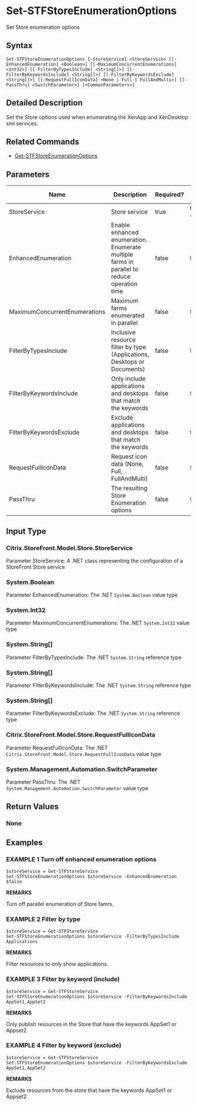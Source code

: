 ﻿# Set-STFStoreEnumerationOptions

Set Store enumeration options

## Syntax

```
Set-STFStoreEnumerationOptions [-StoreService] <StoreService> [[-EnhancedEnumeration] <Boolean>] [[-MaximumConcurrentEnumerations] <Int32>] [[-FilterByTypesInclude] <String[]>] [[-FilterByKeywordsInclude] <String[]>] [[-FilterByKeywordsExclude] <String[]>] [[-RequestFullIconData] <None | Full | FullAndMulti>] [[-PassThru] <SwitchParameter>] [<CommonParameters>]
```

## Detailed Description

Set the Store options used when enumerating the XenApp and XenDesktop xml services.

## Related Commands

* [Get-STFStoreEnumerationOptions](./Get-STFStoreEnumerationOptions)

## Parameters

| Name   | Description | Required? | Pipeline Input | Default Value |
| --- | --- | --- | --- | --- |
|StoreService|Store service|true|true (ByValue)| |
|EnhancedEnumeration|Enable enhanced enumeration. Enumerate multiple farms in parallel to reduce operation time|false|false| |
|MaximumConcurrentEnumerations|Maximum farms enumerated in parallel|false|false| |
|FilterByTypesInclude|Inclusive resource filter by type (Applications, Desktops or Documents)|false|false| |
|FilterByKeywordsInclude|Only include applications and desktops that match the keywords|false|false| |
|FilterByKeywordsExclude|Exclude applications and desktops that match the keywords|false|false| |
|RequestFullIconData|Request icon data (None, Full, FullAndMulti)|false|false| |
|PassThru|The resulting Store Enumeration options|false|false| |

## Input Type

### Citrix.StoreFront.Model.Store.StoreService

Parameter StoreService: A .NET class representing the configuration of a StoreFront Store service

### System.Boolean

Parameter EnhancedEnumeration: The .NET `System.Boolean` value type

### System.Int32

Parameter MaximumConcurrentEnumerations: The .NET `System.Int32` value type

### System.String[]

Parameter FilterByTypesInclude: The .NET `System.String` reference type

### System.String[]

Parameter FilterByKeywordsInclude: The .NET `System.String` reference type

### System.String[]

Parameter FilterByKeywordsExclude: The .NET `System.String` reference type

### Citrix.StoreFront.Model.Store.RequestFullIconData

Parameter RequestFullIconData: The .NET `Citrix.StoreFront.Model.Store.RequestFullIconData` value type

### System.Management.Automation.SwitchParameter

Parameter PassThru: The .NET `System.Management.Automation.SwitchParameter` value type

## Return Values

### None

## Examples

### EXAMPLE 1 Turn off enhanced enumeration options

```
$storeService = Get-STFStoreService
Set-STFStoreEnumerationOptions $storeService -EnhancedEnumeration $false
```

**REMARKS**

Turn off parallel enumeration of Store famrs.

### EXAMPLE 2 Filter by type

```
$storeService = Get-STFStoreService
Set-STFStoreEnumerationOptions $storeService -FilterByTypesInclude Applications
```

**REMARKS**

Filter resources to only show applications.

### EXAMPLE 3 Filter by keyword (include)

```
$storeService = Get-STFStoreService
Set-STFStoreEnumerationOptions $storeService -FilterByKeywordsInclude AppSet1,AppSet2
```

**REMARKS**

Only publish resources in the Store that have the keywords AppSet1 or Appset2.

### EXAMPLE 4 Filter by keyword (exclude)

```
$storeService = Get-STFStoreService
Set-STFStoreEnumerationOptions $storeService -FilterByKeywordsExclude AppSet1,AppSet2
```

**REMARKS**

Exclude resources from the store that have the keywords AppSet1 or Appset2
